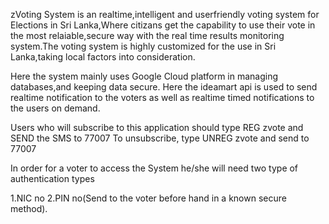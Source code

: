 zVoting System is an realtime,intelligent and userfriendly voting system for Elections in Sri Lanka,Where citizans get the capability to use their vote in the most relaiable,secure way with the real time results monitoring system.The voting system is highly customized for the use in Sri Lanka,taking local factors into consideration.

Here the system mainly uses Google Cloud platform in managing databases,and keeping data secure.
Here the ideamart api is used to send realtime notification to the voters as well as realtime timed notifications to the users on demand.

Users who will subscribe to this application should type REG zvote and SEND the SMS to 77007
To unsubscribe, type UNREG zvote and send to 77007

In order for a voter to access the System he/she will need two type of authentication types

1.NIC no
2.PIN no(Send to the voter before hand in a known secure method).
